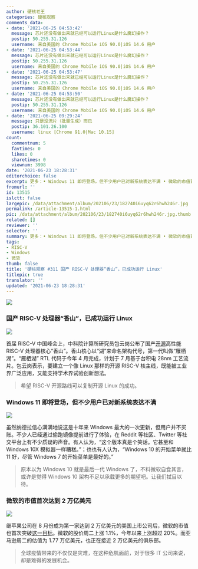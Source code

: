 ```yaml
---
author: 硬核老王
categories: 硬核观察
comments_data:
- date: '2021-06-25 04:53:42'
  message: 芯片还没有做出来就已经可以运行Linux是什么魔幻操作？
  postip: 50.255.31.126
  username: 来自美国的 Chrome Mobile iOS 90.0|iOS 14.6 用户
- date: '2021-06-25 04:53:44'
  message: 芯片还没有做出来就已经可以运行Linux是什么魔幻操作？
  postip: 50.255.31.126
  username: 来自美国的 Chrome Mobile iOS 90.0|iOS 14.6 用户
- date: '2021-06-25 04:53:47'
  message: 芯片还没有做出来就已经可以运行Linux是什么魔幻操作？
  postip: 50.255.31.126
  username: 来自美国的 Chrome Mobile iOS 90.0|iOS 14.6 用户
- date: '2021-06-25 04:53:50'
  message: 芯片还没有做出来就已经可以运行Linux是什么魔幻操作？
  postip: 50.255.31.126
  username: 来自美国的 Chrome Mobile iOS 90.0|iOS 14.6 用户
- date: '2021-06-25 09:29:24'
  message: 只是没流片（批量生成）而已
  postip: 36.101.26.100
  username: linux [Chrome 91.0|Mac 10.15]
count:
  commentnum: 5
  favtimes: 0
  likes: 0
  sharetimes: 0
  viewnum: 3998
date: '2021-06-23 18:28:31'
editorchoice: false
excerpt: 更多：• Windows 11 即将登场，但不少用户已对新系统表达不满 • 微软的市值首次达到 2 万亿美元
fromurl: ''
id: 13515
islctt: false
largepic: /data/attachment/album/202106/23/182740i6uyq62r6hwh246r.jpg
permalink: /article-13515-1.html
pic: /data/attachment/album/202106/23/182740i6uyq62r6hwh246r.jpg.thumb.jpg
related: []
reviewer: ''
selector: ''
summary: 更多：• Windows 11 即将登场，但不少用户已对新系统表达不满 • 微软的市值首次达到 2 万亿美元
tags:
- RISC-V
- Windows
- 微软
thumb: false
title: '硬核观察 #311 国产 RISC-V 处理器“香山”，已成功运行 Linux'
titlepic: true
translator: ''
updated: '2021-06-23 18:28:31'
---
```


![](/data/attachment/album/202106/23/182740i6uyq62r6hwh246r.jpg)


### 国产 RISC-V 处理器“香山”，已成功运行 Linux


![](/data/attachment/album/202106/23/182740lo1w6dd6e1dewdej.jpg)


首届 RISC-V 中国峰会上，中科院计算所研究员包云岗公布了国产[开源](https://github.com/OpenXiangShan/XiangShan)高性能 RISC-V 处理器核心“香山”。香山核心以“湖”来命名架构代号，第一代叫做“雁栖湖”。“雁栖湖” RTL 代码于今年 4 月完成，计划于 7 月基于台积电 28nm 工艺流片。包云岗表示，要建立一个像 Linux 那样的开源 RISC-V 核主线，既能被工业界广泛应用，又能支持学术界试验创新想法。



> 
> 希望 RISC-V 开源路线可以复制开源 Linux 的成功。
> 
> 
> 


### Windows 11 即将登场，但不少用户已对新系统表达不满


![](/data/attachment/album/202106/23/182751zfextppumxwp32lw.jpg)


虽然纳德拉信心满满地说这是十年来 Windows 最大的一次更新，但用户并不买账。不少人已经通过偷跑镜像提前进行了体验，在 Reddit 等社区、Twitter 等社交平台上有不少质疑的声音。有人认为，“这个版本真是个笑话。它甚至和 Windows 10X 模拟器一样糟糕。”；也也有人认为，“Windows 10 的开始菜单就比 11 好，尽管 Windows 7 的开始菜单是最好的。”



> 
> 原本以为 Windows 10 就是最后一代 Windows 了，不料微软自食其言，或许是觉得 Windows 10 架构不足以承载更多的期望吧。让我们拭目以待。
> 
> 
> 


### 微软的市值首次达到 2 万亿美元


![](/data/attachment/album/202106/23/182803n9xi0jpm0su97kx2.jpg)


继苹果公司在 8 月份成为第一家达到 2 万亿美元的美国上市公司后，微软的市值也首次突破[这一目标](https://www.geekwire.com/2021/microsoft-hits-2-trillion-market-cap-first-time-ever/)。微软的股价周二上涨 1.1%，今年以来上涨超过 20%。而亚马逊周二的估值为 1.77 万亿美元，也正在接近 2 万亿美元的俱乐部。



> 
> 全球疫情带来的不仅仅是灾难，在这种危机面前，对于很多 IT 公司来说，却是难得的发展机会。
> 
> 
>
